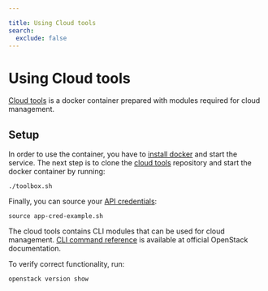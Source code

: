 ```yaml
---

title: Using Cloud tools
search:
  exclude: false
---
```


# Using Cloud tools

[Cloud tools](https://gitlab.ics.muni.cz/cloud/cloud-tools) is a docker container prepared with modules required for cloud management.

## Setup
In order to use the container, you have to [install docker](https://docs.docker.com/engine/install/centos/) and start the service.
The next step is to clone the [cloud tools](https://gitlab.ics.muni.cz/cloud/cloud-tools) repository
and start the docker container by running:

```
./toolbox.sh
```

Finally, you can source your [API credentials](OpenStack/how-to-guides/obtaining-api-key):

```
source app-cred-example.sh
```

The cloud tools contains CLI modules that can be used for cloud management.
[CLI command reference](https://docs.openstack.org/python-openstackclient/train/cli/command-list.html) is available at official OpenStack documentation.

To verify correct functionality, run:

```
openstack version show
```
